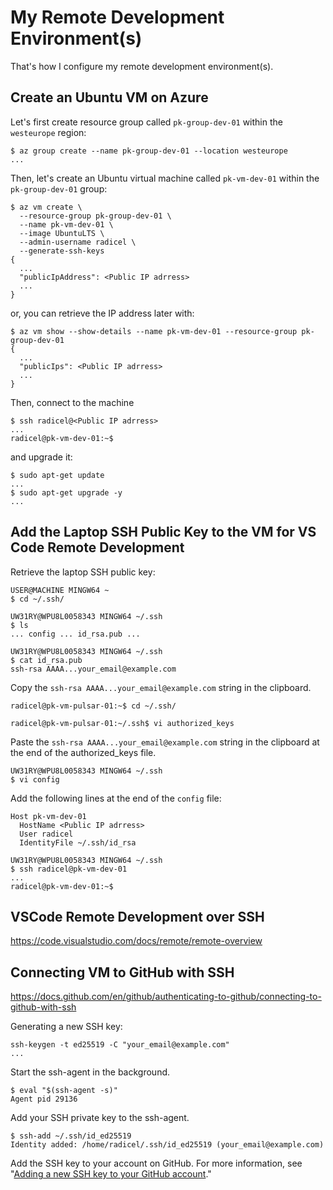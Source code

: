 # My Remote Development Environment(s)

That's how I configure my remote development environment(s).

## Create an Ubuntu VM on Azure

Let's first create resource group called `pk-group-dev-01` within the `westeurope` region:

```text
$ az group create --name pk-group-dev-01 --location westeurope
...
```

Then, let's create an Ubuntu virtual machine called `pk-vm-dev-01` within the `pk-group-dev-01` group:

```text
$ az vm create \
  --resource-group pk-group-dev-01 \
  --name pk-vm-dev-01 \
  --image UbuntuLTS \
  --admin-username radicel \
  --generate-ssh-keys
{
  ...
  "publicIpAddress": <Public IP adrress>
  ...
}
```

or, you can retrieve the IP address later with:

```text
$ az vm show --show-details --name pk-vm-dev-01 --resource-group pk-group-dev-01
{
  ...
  "publicIps": <Public IP adrress>
  ...
}
```

Then, connect to the machine

```text
$ ssh radicel@<Public IP adrress>
...
radicel@pk-vm-dev-01:~$
```

and upgrade it:

```text
$ sudo apt-get update
...
$ sudo apt-get upgrade -y
...
```

## Add the Laptop SSH Public Key to the VM for VS Code Remote Development

Retrieve the laptop SSH public key:

```text
USER@MACHINE MINGW64 ~
$ cd ~/.ssh/

UW31RY@WPU8L0058343 MINGW64 ~/.ssh
$ ls
... config ... id_rsa.pub ...

UW31RY@WPU8L0058343 MINGW64 ~/.ssh
$ cat id_rsa.pub
ssh-rsa AAAA...your_email@example.com
```

Copy the `ssh-rsa AAAA...your_email@example.com` string in the clipboard.

```text
radicel@pk-vm-pulsar-01:~$ cd ~/.ssh/

radicel@pk-vm-pulsar-01:~/.ssh$ vi authorized_keys
```

Paste the `ssh-rsa AAAA...your_email@example.com` string in the clipboard at the end of the authorized_keys file.

```text
UW31RY@WPU8L0058343 MINGW64 ~/.ssh
$ vi config
```

Add the following lines at the end of the `config` file:

```text
Host pk-vm-dev-01
  HostName <Public IP adrress>
  User radicel
  IdentityFile ~/.ssh/id_rsa
```

```text
UW31RY@WPU8L0058343 MINGW64 ~/.ssh
$ ssh radicel@pk-vm-dev-01
...
radicel@pk-vm-dev-01:~$
```

## VSCode Remote Development over SSH

<https://code.visualstudio.com/docs/remote/remote-overview>

## Connecting VM to GitHub with SSH

<https://docs.github.com/en/github/authenticating-to-github/connecting-to-github-with-ssh>

Generating a new SSH key:

```text
ssh-keygen -t ed25519 -C "your_email@example.com"
...
```

Start the ssh-agent in the background.

```text
$ eval "$(ssh-agent -s)"
Agent pid 29136
```

Add your SSH private key to the ssh-agent.

```text
$ ssh-add ~/.ssh/id_ed25519
Identity added: /home/radicel/.ssh/id_ed25519 (your_email@example.com)
```

Add the SSH key to your account on GitHub. For more information, see "[Adding a new SSH key to your GitHub account](https://docs.github.com/en/github/authenticating-to-github/adding-a-new-ssh-key-to-your-github-account)."
